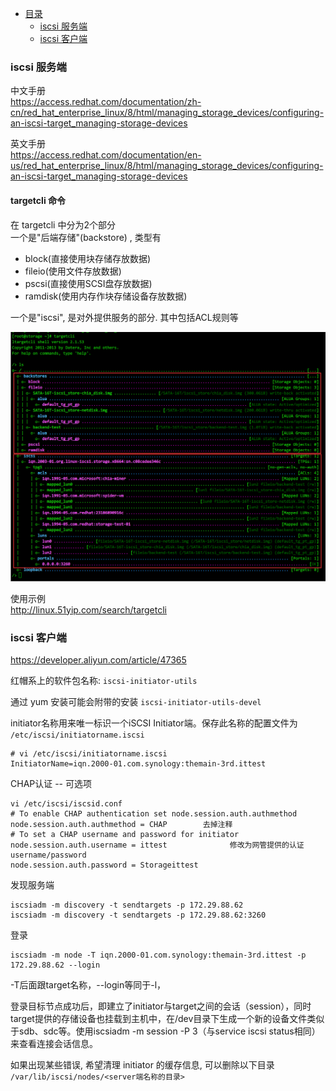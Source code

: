 * [目录](#0)
  * [iscsi 服务端](#1)
  * [iscsi 客户端](#2)


<h3 id="1">iscsi 服务端</h3>

中文手册  
https://access.redhat.com/documentation/zh-cn/red_hat_enterprise_linux/8/html/managing_storage_devices/configuring-an-iscsi-target_managing-storage-devices

英文手册  
https://access.redhat.com/documentation/en-us/red_hat_enterprise_linux/8/html/managing_storage_devices/configuring-an-iscsi-target_managing-storage-devices

#### targetcli 命令

在 targetcli 中分为2个部分  
一个是"后端存储"(backstore) , 类型有  
- block(直接使用块存储存放数据)  
- fileio(使用文件存放数据)  
- pscsi(直接使用SCSI盘存放数据)  
- ramdisk(使用内存作块存储设备存放数据)  

一个是"iscsi", 是对外提供服务的部分. 其中包括ACL规则等



![](images/UgkV5FHAqz93D4bC21tdSEaQTzkewoHm.png)


使用示例  
http://linux.51yip.com/search/targetcli

<h3 id="2">iscsi 客户端</h3>

https://developer.aliyun.com/article/47365

红帽系上的软件包名称: ```iscsi-initiator-utils```

通过 yum 安装可能会附带的安装 ```iscsi-initiator-utils-devel```  

initiator名称用来唯一标识一个iSCSI Initiator端。保存此名称的配置文件为 ```/etc/iscsi/initiatorname.iscsi```


```
# vi /etc/iscsi/initiatorname.iscsi
InitiatorName=iqn.2000-01.com.synology:themain-3rd.ittest
```

CHAP认证 -- 可选项

```
vi /etc/iscsi/iscsid.conf
# To enable CHAP authentication set node.session.auth.authmethod
node.session.auth.authmethod = CHAP        去掉注释
# To set a CHAP username and password for initiator
node.session.auth.username = ittest              修改为网管提供的认证username/password
node.session.auth.password = Storageittest
```

发现服务端

```
iscsiadm -m discovery -t sendtargets -p 172.29.88.62
iscsiadm -m discovery -t sendtargets -p 172.29.88.62:3260
```

登录

```
iscsiadm -m node -T iqn.2000-01.com.synology:themain-3rd.ittest -p 172.29.88.62 --login
```

-T后面跟target名称，--login等同于-l，

登录目标节点成功后，即建立了initiator与target之间的会话（session），同时target提供的存储设备也挂载到主机中，在/dev目录下生成一个新的设备文件类似于sdb、sdc等。使用iscsiadm -m session -P 3（与service iscsi status相同）来查看连接会话信息。

如果出现某些错误, 希望清理 initiator 的缓存信息, 可以删除以下目录
```/var/lib/iscsi/nodes/<server端名称的目录>```
